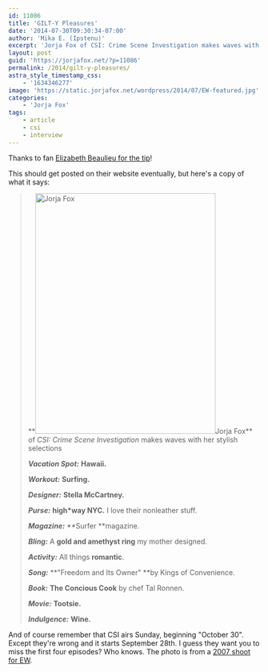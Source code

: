 ```yaml
---
id: 11086
title: 'GILT-Y Pleasures'
date: '2014-07-30T09:30:34-07:00'
author: 'Mika E. (Ipstenu)'
excerpt: 'Jorja Fox of CSI: Crime Scene Investigation makes waves with her stylish selections'
layout: post
guid: 'https://jorjafox.net/?p=11086'
permalink: /2014/gilt-y-pleasures/
astra_style_timestamp_css:
    - '1634346277'
image: 'https://static.jorjafox.net/wordpress/2014/07/EW-featured.jpg'
categories:
    - 'Jorja Fox'
tags:
    - article
    - csi
    - interview
---
```


Thanks to fan <a href="https://twitter.com/tvcrazyeb/status/494312461646835712">Elizabeth Beaulieu for the tip</a>!

This should get posted on their website eventually, but here's a copy of what it says:
<blockquote>**<img class="alignleft size-full wp-image-11088" src="//static.jorjafox.net/wordpress/2014/07/EW1.jpg" alt="Jorja Fox" width="360" height="480" />Jorja Fox** of <em>CSI: Crime Scene Investigation</em> makes waves with her stylish selections

<em>**Vacation Spot:**</em>
**Hawaii.**

<em>**Workout:**</em>
**Surfing.**

<em>**Designer:**</em>
**Stella McCartney.**

<em>**Purse:**</em>
**high*way NYC.**
I love their nonleather stuff.

<em>**Magazine:**</em>
**Surfer **magazine.

<em>**Bling:**</em>
A **gold and amethyst ring** my mother designed.

<em>**Activity:**</em>
All things **romantic**.

<em>**Song:**</em>
**"Freedom and Its Owner"
**by Kings of Convenience.

<em>**Book:**</em>
**The Concious Cook**
by chef Tal Ronnen.

<em>**Movie:**</em>
**Tootsie.**

<em>**Indulgence:**</em>
**Wine.**</blockquote>
And of course remember that CSI airs Sunday, beginning "October 30". Except they're wrong and it starts September 28th. I guess they want you to miss the first four episodes? Who knows. The photo is from a <a href="https://jorjafox.net/gallery/pro/model/2007-ew/">2007 shoot for EW</a>.
